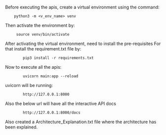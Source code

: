 Before executing the apis, create a virtual environment using the command:
        
        python3 -m <v_env_name> venv
Then activate the environment by:

         source venv/bin/activate

After activating the virtual environment, need to install the pre-requisites
For that install the requirement.txt file by:

            pip3 install -r requirements.txt

Now to execute all the apis:
            
            uvicorn main:app --reload

uvicorn will be running:
    
            http://127.0.0.1:8000

Also the below url will have all the interactive API docs

            http://127.0.0.1:8000/docs

Also created a Architecture_Explanation.txt file where the architecture has
been explained.